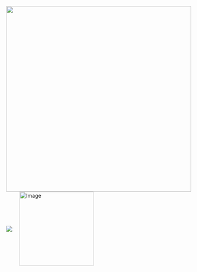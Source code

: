 
<img src="https://github-readme-stats.vercel.app/api?username=samhomesss&show_icons=true&theme=tokyonight" width="500"/>
<br/>


<div style="display: flex; align-items: center; gap: 20px;">
  <!-- GitHub Stats -->
 <a href="https://github.com/anuraghazra/github-readme-stats">
  <img src="https://github-readme-stats.vercel.app/api/top-langs/?username=samhomesss&langs_count=8"/>
</a>

  <!-- Unity 로고 -->
  <img width="200" height="200" alt="Image" src="https://github.com/user-attachments/assets/f805334e-e7ca-4787-a650-ccb7116d2224"/>
</div>


